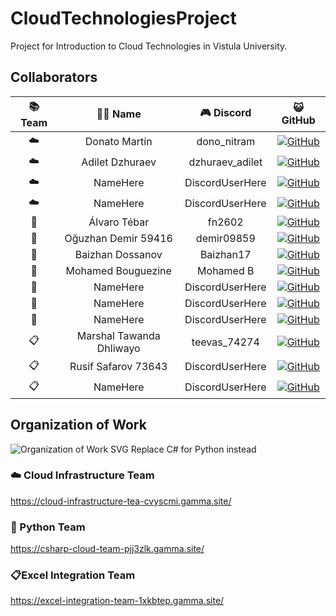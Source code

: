 # CloudTechnologiesProject
Project for Introduction to Cloud Technologies in Vistula University.

## Collaborators
| 📚 Team | 🧑‍💻 Name | 🎮 Discord | 😺 GitHub |
| :---: | :---: | :---: | :---: |
| ☁️ | Donato Martín | dono_nitram | [![GitHub](https://img.shields.io/badge/GitHub-dononitram-brightgreen)](https://github.com/dononitram) |
| ☁️ | Adilet Dzhuraev | dzhuraev_adilet | [![GitHub](https://img.shields.io/badge/GitHub-Adiletbaike-brightgreen)](https://github.com/Adiletbaike) |
| ☁️ | NameHere | DiscordUserHere | [![GitHub](https://img.shields.io/badge/GitHub-GithubUserHere-brightgreen)](https://github.com/GithubUserHere) |
| ☁️ | NameHere | DiscordUserHere | [![GitHub](https://img.shields.io/badge/GitHub-GithubUserHere-brightgreen)](https://github.com/GithubUserHere) |
| 🐍 | Álvaro Tébar  | fn2602 | [![GitHub](https://img.shields.io/badge/GitHub-fn2602-brightgreen)](https://github.com/fn2602) |
| 🐍 | Oğuzhan Demir 59416| demir09859 | [![GitHub](https://img.shields.io/badge/GitHub-Oguzhan%20Demir-brightgreen)](https://github.com/Oguzhan-Demir) |
| 🐍 | Baizhan Dossanov | Baizhan17 | [![GitHub](https://img.shields.io/badge/GitHub-Baizhan17-brightgreen)](https://github.com/Baizhan17) |
| 🐍 | Mohamed Bouguezine | Mohamed B | [![GitHub](https://img.shields.io/badge/GitHub-GithubUserHere-brightgreen)](https://github.com/mohBgz) |
| 🐍 | NameHere | DiscordUserHere | [![GitHub](https://img.shields.io/badge/GitHub-GithubUserHere-brightgreen)](https://github.com/GithubUserHere) |
| 🐍 | NameHere | DiscordUserHere | [![GitHub](https://img.shields.io/badge/GitHub-GithubUserHere-brightgreen)](https://github.com/GithubUserHere) |
| 🐍 | NameHere | DiscordUserHere | [![GitHub](https://img.shields.io/badge/GitHub-GithubUserHere-brightgreen)](https://github.com/GithubUserHere) |
| 📋 | Marshal Tawanda Dhliwayo | teevas_74274 | [![GitHub](https://img.shields.io/badge/GitHub-Teevas74274-brightgreen)](https://github.com/Teevas74274) |
| 📋 | Rusif Safarov 73643| DiscordUserHere | [![GitHub](https://img.shields.io/badge/GitHub-GithubUserHere-brightgreen)](https://github.com/GithubUserHere) |
| 📋 | NameHere | DiscordUserHere | [![GitHub](https://img.shields.io/badge/GitHub-GithubUserHere-brightgreen)](https://github.com/GithubUserHere) |

## Organization of Work
![Organization of Work SVG](https://www.mermaidchart.com/raw/471424e6-6aae-452e-89aa-3a9d57dcf0e1?theme=light&version=v0.1&format=svg)
Replace C# for Python instead

### ☁️ Cloud Infrastructure Team
https://cloud-infrastructure-tea-cvyscmi.gamma.site/

### 🐍 Python Team
https://csharp-cloud-team-pjj3zlk.gamma.site/

### 📋Excel Integration Team
https://excel-integration-team-1xkbtep.gamma.site/
